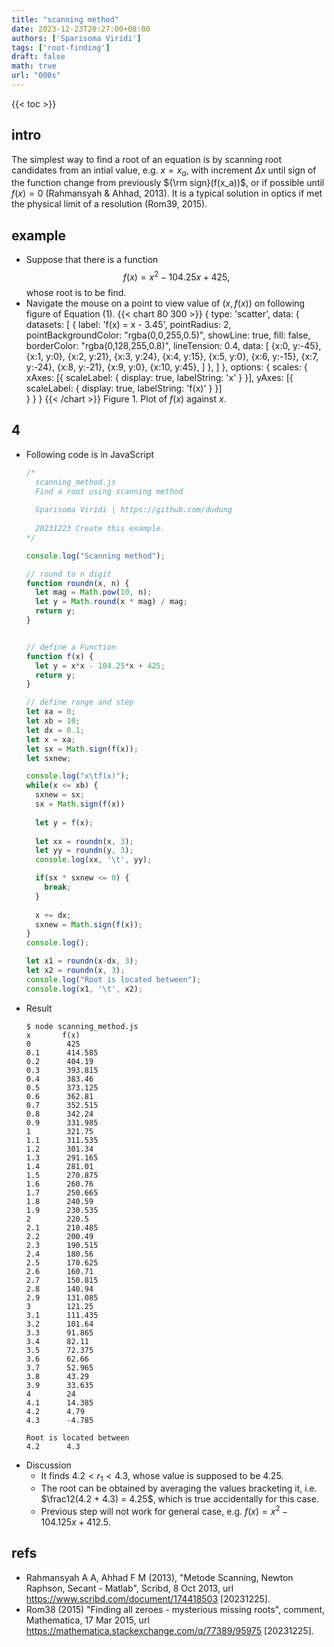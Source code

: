 ```yaml
---
title: "scanning method"
date: 2023-12-23T20:27:00+08:00
authors: ['Sparisoma Viridi']
tags: ['root-finding']
draft: false
math: true
url: "000s"
---
```

{{< toc >}}


## intro
The simplest way to find a root of an equation is by scanning root candidates from an intial value, e.g. $x = x_a$, with increment $\Delta x$ until sign of the function change from previously ${\rm sign}(f(x_a))$, or if possible until $f(x) = 0$ (Rahmansyah & Ahhad, 2013). It is a typical solution in optics if met the physical limit of a resolution (Rom39, 2015).


## example
+ Suppose that there is a function
$$\tag{1}
f(x) = x^2 - 104.25x + 425,
$$
whose root is to be find.
+ Navigate the mouse on a point to view value of $(x, f(x))$ on following figure of Equation (1).
  {{< chart 80 300 >}}
  {
    type: 'scatter',
    data:
    {
      datasets: [
        {
          label: 'f(x) = x - 3.45',
          pointRadius: 2,
          pointBackgroundColor: "rgba(0,0,255,0.5)",
          showLine: true,
          fill: false,
          borderColor: "rgba(0,128,255,0.8)",
          lineTension: 0.4,
          data:
          [
{x:0, y:-45},
{x:1, y:0},
{x:2, y:21},
{x:3, y:24},
{x:4, y:15},
{x:5, y:0},
{x:6, y:-15},
{x:7, y:-24},
{x:8, y:-21},
{x:9, y:0},
{x:10, y:45},
          ]
        },
      ]
    },
    options: {
      scales: {
        xAxes: [{
          scaleLabel: {
          display: true,
          labelString: 'x'
          }
        }],
        yAxes: [{
          scaleLabel: {
          display: true,
          labelString: 'f(x)'
          }
        }]    
      }
    }
  }
  {{< /chart >}}
  Figure 1. Plot of $f(x)$ against $x$.






## 4
+ Following code is in JavaScript
  ```js
  /*
    scanning_method.js
    Find a root using scanning method
    
    Sparisoma Viridi | https://github.com/dudung
    
    20231223 Create this example.
  */

  console.log("Scanning method");

  // round to n digit
  function roundn(x, n) {
    let mag = Math.pow(10, n);
    let y = Math.round(x * mag) / mag;
    return y;
  }


  // define a Function
  function f(x) {
    let y = x*x - 104.25*x + 425;
    return y;
  }

  // define range and step
  let xa = 0;
  let xb = 10;
  let dx = 0.1;
  let x = xa;
  let sx = Math.sign(f(x));
  let sxnew;

  console.log("x\tf(x)");
  while(x <= xb) {
    sxnew = sx;
    sx = Math.sign(f(x))
    
    let y = f(x);
    
    let xx = roundn(x, 3);
    let yy = roundn(y, 3);
    console.log(xx, '\t', yy);

    if(sx * sxnew <= 0) {
      break;
    }
    
    x += dx;
    sxnew = Math.sign(f(x));
  }
  console.log();

  let x1 = roundn(x-dx, 3);
  let x2 = roundn(x, 3);
  console.log("Root is located between");
  console.log(x1, '\t', x2);
  ```
+ Result
  ```
  $ node scanning_method.js
  x       f(x)
  0        425
  0.1      414.585
  0.2      404.19
  0.3      393.815
  0.4      383.46
  0.5      373.125
  0.6      362.81
  0.7      352.515
  0.8      342.24
  0.9      331.985
  1        321.75
  1.1      311.535
  1.2      301.34
  1.3      291.165
  1.4      281.01
  1.5      270.875
  1.6      260.76
  1.7      250.665
  1.8      240.59
  1.9      230.535
  2        220.5
  2.1      210.485
  2.2      200.49
  2.3      190.515
  2.4      180.56
  2.5      170.625
  2.6      160.71
  2.7      150.815
  2.8      140.94
  2.9      131.085
  3        121.25
  3.1      111.435
  3.2      101.64
  3.3      91.865
  3.4      82.11
  3.5      72.375
  3.6      62.66
  3.7      52.965
  3.8      43.29
  3.9      33.635
  4        24
  4.1      14.385
  4.2      4.79
  4.3      -4.785

  Root is located between
  4.2      4.3
  ```
+ Discussion
  - It finds $4.2 < r_1 < 4.3$, whose value is supposed to be $4.25$.
  - The root can be obtained by averaging the values bracketing it, i.e. $\frac12(4.2 + 4.3) = 4.25$, which is true accidentally for this case.
  - Previous step will not work for general case, e.g. $f(x) = x^2 - 104.125x + 412.5$.


## refs
+ Rahmansyah A A, Ahhad F M (2013), "Metode Scanning, Newton Raphson, Secant - Matlab", Scribd, 8 Oct 2013, url https://www.scribd.com/document/174418503 [20231225].
+ Rom38 (2015) "Finding all zeroes - mysterious missing roots", comment, Mathematica, 17 Mar 2015, url https://mathematica.stackexchange.com/q/77389/95975 [20231225].